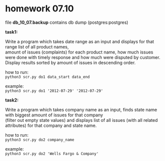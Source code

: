 # homework 07.10

file **db_10_07.backup** contains db dump (postgres:postgres)

**task1:**

Write a program which takes date range as an input and displays for that range list of all product names,  
amount of issues (complaints) for each product name, how much issues were done with timely response and how much were disputed by customer.  
Display results sorted by amount of issues in descending order.    

how to run:  
``python3 scr.py do1 data_start data_end``  

example:  
``python3 scr.py do1 '2012-07-29' '2012-07-29'``  

**task2:**  

Write a program which takes company name as an input, finds state name with biggest amount of issues for that company  
(filter out empty state values) and displays list of all issues (with all related attributes) for that company and state name.  

how to run:  
``python3 scr.py do2 company_name``  

example:  
``python3 scr.py do2 'Wells Fargo & Company'``   
